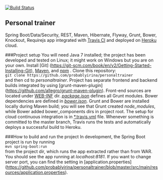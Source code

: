 [![Build Status](https://travis-ci.org/probablyirina/personaltrainer.svg?branch=master)](https://travis-ci.org/probablyirina/personaltrainer)

## Personal trainer
Spring Boot/Data/Security, REST, Maven, Hibernate, Flyway, Grunt, Bower, Knockout, Requirejs app integrated with [Travis CI](https://travis-ci.org/) and deployed on [Heroku](https://www.heroku.com/) cloud.

###Project setup
You will need Java 7 installed; the project has been developed and tested on Linux; it might work on Windows but you are on your own. Install [Git] (https://git-scm.com/book/en/v2/Getting-Started-Installing-Git), [Maven](https://maven.apache.org/), and [npm](https://www.npmjs.com/) .
Clone this repository:  
```git clone https://github.com/probablyirina/personaltrainer```  
and then cd to *personaltrainer*.
Project has separate frontend and backend builds integrated by using [grunt-maven-plugin] (https://github.com/allegro/grunt-maven-plugin). Front-end sources are located under [WEB-INF](https://github.com/probablyirina/personaltrainer/tree/master/src/main/webapp/WEB-INF) dir.
[*package.json*](https://github.com/probablyirina/personaltrainer/blob/master/package.json) defines all Grunt modules. Bower dependencies are defined in [*bower.json*](https://github.com/probablyirina/personaltrainer/blob/master/bower.json).
Grunt and Bower are installed locally during Maven build; you will see that Grunt created *node_modules*, while Bower added bower_components dirs in project root. The setup for cloud continuous integration is in [*.travis.yml](https://github.com/probablyirina/personaltrainer/blob/master/.travis.yml) file. Whenever something is committed to the master branch, Travis runs the tests and automatically deploys a successful build to Heroku.

###How to build and run the project
In development, the Spring Boot project is run by running  
```mvn spring-boot:run```  
from the project dir, which runs the app extracted rather than from WAR. You should see the app running at *localhost:8181*. If you want to change server port, you can find the setting in [application.properties] (https://github.com/probablyirina/personaltrainer/blob/master/src/main/resources/application.properties). 
